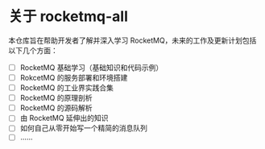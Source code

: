 # 关于 rocketmq-all
本仓库旨在帮助开发者了解并深入学习 RocketMQ，未来的工作及更新计划包括以下几个方面：
- [ ] RocketMQ 基础学习（基础知识和代码示例）
- [ ] RokcetMQ 的服务部署和环境搭建 
- [ ] RocketMQ 的工业界实践合集
- [ ] RocketMQ 的原理剖析
- [ ] RocketMQ 的源码解析
- [ ] 由 RocketMQ 延伸出的知识
- [ ] 如何自己从零开始写一个精简的消息队列
- [ ] ……